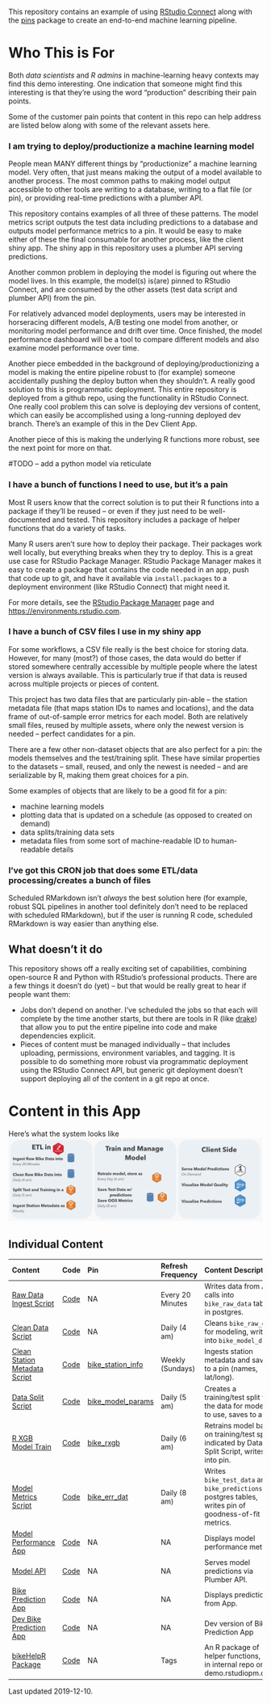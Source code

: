 This repository contains an example of using [RStudio
Connect](https://rstudio.com/products/connect/) along with the
[pins](https://github.com/rstudio/pins) package to create an end-to-end
machine learning pipeline.

Who This is For
===============

Both *data scientists* and *R admins* in machine-learning heavy contexts
may find this demo interesting. One indication that someone might find
this interesting is that they’re using the word “production” describing
their pain points.

Some of the customer pain points that content in this repo can help
address are listed below along with some of the relevant assets here.

### I am trying to deploy/productionize a machine learning model

People mean MANY different things by “productionize” a machine learning
model. Very often, that just means making the output of a model
available to another process. The most common paths to making model
output accessible to other tools are writing to a database, writing to a
flat file (or pin), or providing real-time predictions with a plumber
API.

This repository contains examples of all three of these patterns. The
model metrics script outputs the test data including predictions to a
database and outputs model performance metrics to a pin. It would be
easy to make either of these the final consumable for another process,
like the client shiny app. The shiny app in this repository uses a
plumber API serving predictions.

Another common problem in deploying the model is figuring out where the
model lives. In this example, the model(s) is(are) pinned to RStudio
Connect, and are consumed by the other assets (test data script and
plumber API) from the pin.

For relatively advanced model deployments, users may be interested in
horseracing different models, A/B testing one model from another, or
monitoring model performance and drift over time. Once finished, the
model performance dashboard will be a tool to compare different models
and also examine model performance over time.

Another piece embedded in the background of deploying/productionizing a
model is making the entire pipeline robust to (for example) someone
accidentally pushing the deploy button when they shouldn’t. A really
good solution to this is programmatic deployment. This entire repository
is deployed from a github repo, using the functionality in RStudio
Connect. One really cool problem this can solve is deploying dev
versions of content, which can easily be accomplished using a
long-running deployed dev branch. There’s an example of this in the Dev
Client App.

Another piece of this is making the underlying R functions more robust,
see the next point for more on that.

\#TODO – add a python model via reticulate

### I have a bunch of functions I need to use, but it’s a pain

Most R users know that the correct solution is to put their R functions
into a package if they’ll be reused – or even if they just need to be
well-documented and tested. This repository includes a package of helper
functions that do a variety of tasks.

Many R users aren’t sure how to deploy their package. Their packages
work well locally, but everything breaks when they try to deploy. This
is a great use case for RStudio Package Manager. RStudio Package Manager
makes it easy to create a package that contains the code needed in an
app, push that code up to git, and have it available via
`install.packages` to a deployment environment (like RStudio Connect)
that might need it.

For more details, see the [RStudio Package
Manager](https://rstudio.com/products/package-manager/) page and
<a href="https://environments.rstudio.com" class="uri">https://environments.rstudio.com</a>.

### I have a bunch of CSV files I use in my shiny app

For some workflows, a CSV file really is the best choice for storing
data. However, for many (most?) of those cases, the data would do better
if stored somewhere centrally accessible by multiple people where the
latest version is always available. This is particularly true if that
data is reused across multiple projects or pieces of content.

This project has two data files that are particularly pin-able – the
station metadata file (that maps station IDs to names and locations),
and the data frame of out-of-sample error metrics for each model. Both
are relatively small files, reused by multiple assets, where only the
newest version is needed – perfect candidates for a pin.

There are a few other non-dataset objects that are also perfect for a
pin: the models themselves and the test/training split. These have
similar properties to the datasets – small, reused, and only the newest
is needed – and are serializable by R, making them great choices for a
pin.

Some examples of objects that are likely to be a good fit for a pin:

-   machine learning models
-   plotting data that is updated on a schedule (as opposed to created
    on demand)
-   data splits/training data sets
-   metadata files from some sort of machine-readable ID to
    human-readable details

### I’ve got this CRON job that does some ETL/data processing/creates a bunch of files

Scheduled RMarkdown isn’t *always* the best solution here (for example,
robust SQL pipelines in another tool definitely don’t need to be
replaced with scheduled RMarkdown), but if the user is running R code,
scheduled RMarkdown is way easier than anything else.

What doesn’t it do
------------------

This repository shows off a really exciting set of capabilities,
combining open-source R and Python with RStudio’s professional products.
There are a few things it doesn’t do (yet) – but that would be really
great to hear if people want them:

-   Jobs don’t depend on another. I’ve scheduled the jobs so that each
    will complete by the time another starts, but there are tools in R
    (like [drake](https://github.com/ropensci/drake)) that allow you to
    put the entire pipeline into code and make dependencies explicit.
-   Pieces of content must be managed individually – that includes
    uploading, permissions, environment variables, and tagging. It is
    possible to do something more robust via programmatic deployment
    using the RStudio Connect API, but generic git deployment doesn’t
    support deploying all of the content in a git repo at once.

Content in this App
===================

Here’s what the system looks like ![](./system_schematic.png)

Individual Content
------------------

<table>
<thead>
<tr class="header">
<th style="text-align: left;">Content</th>
<th style="text-align: left;">Code</th>
<th style="text-align: left;">Pin</th>
<th style="text-align: left;">Refresh Frequency</th>
<th style="text-align: left;">Content Description</th>
</tr>
</thead>
<tbody>
<tr class="odd">
<td style="text-align: left;"><a href="https://colorado.rstudio.com/rsc/bike_intake_raw">Raw Data Ingest Script</a></td>
<td style="text-align: left;"><a href="https://github.com/rstudio/bike_predict//blob/master/ETL/intake_raw/ETL_raw_into_db.Rmd">Code</a></td>
<td style="text-align: left;">NA</td>
<td style="text-align: left;">Every 20 Minutes</td>
<td style="text-align: left;">Writes data from API calls into <code>bike_raw_data</code> table in postgres.</td>
</tr>
<tr class="even">
<td style="text-align: left;"><a href="https://colorado.rstudio.com/rsc/bike_clean_raw">Clean Data Script</a></td>
<td style="text-align: left;"><a href="https://github.com/rstudio/bike_predict//blob/master/ETL/clean_raw/ETL_clean_raw.Rmd">Code</a></td>
<td style="text-align: left;">NA</td>
<td style="text-align: left;">Daily (4 am)</td>
<td style="text-align: left;">Cleans <code>bike_raw_data</code> for modeling, writes into <code>bike_model_data</code>.</td>
</tr>
<tr class="odd">
<td style="text-align: left;"><a href="https://colorado.rstudio.com/rsc/bike_station_data_ingest">Clean Station Metadata Script</a></td>
<td style="text-align: left;"><a href="https://github.com/rstudio/bike_predict//blob/master/ETL/station_api_to_pin/ETL_station_api_to_pin.Rmd">Code</a></td>
<td style="text-align: left;"><a href="https://colorado.rstudio.com/rsc/bike_station_info">bike_station_info</a></td>
<td style="text-align: left;">Weekly (Sundays)</td>
<td style="text-align: left;">Ingests station metadata and saves to a pin (names, lat/long).</td>
</tr>
<tr class="even">
<td style="text-align: left;"><a href="https://colorado.rstudio.com/rsc/bike_data_split">Data Split Script</a></td>
<td style="text-align: left;"><a href="https://github.com/rstudio/bike_predict//blob/master/ETL/data_split/data_split.Rmd">Code</a></td>
<td style="text-align: left;"><a href="https://colorado.rstudio.com/rsc/bike_model_params">bike_model_params</a></td>
<td style="text-align: left;">Daily (5 am)</td>
<td style="text-align: left;">Creates a training/test split for the data for models to use, saves to a pin.</td>
</tr>
<tr class="odd">
<td style="text-align: left;"><a href="https://colorado.rstudio.com/rsc/bike_train_rxgb">R XGB Model Train</a></td>
<td style="text-align: left;"><a href="https://github.com/rstudio/bike_predict//blob/master/Model/build_rxgb/build_rxgb.Rmd">Code</a></td>
<td style="text-align: left;"><a href="https://colorado.rstudio.com/rsc/bike_rxgb">bike_rxgb</a></td>
<td style="text-align: left;">Daily (6 am)</td>
<td style="text-align: left;">Retrains model based on training/test split indicated by Data Split Script, writes into pin.</td>
</tr>
<tr class="even">
<td style="text-align: left;"><a href="https://colorado.rstudio.com/rsc/bike_model_metrics_script">Model Metrics Script</a></td>
<td style="text-align: left;"><a href="https://github.com/rstudio/bike_predict//blob/master/Model/model_quality_metrics/model_quality_metrics.Rmd">Code</a></td>
<td style="text-align: left;"><a href="https://colorado.rstudio.com/rsc/bike_err_dat">bike_err_dat</a></td>
<td style="text-align: left;">Daily (8 am)</td>
<td style="text-align: left;">Writes <code>bike_test_data</code> and <code>bike_predictions</code> postgres tables, writes pin of goodness-of-fit metrics.</td>
</tr>
<tr class="odd">
<td style="text-align: left;"><a href="https://colorado.rstudio.com/rsc/bike_model_performance_app">Model Performance App</a></td>
<td style="text-align: left;"><a href="https://github.com/rstudio/bike_predict//blob/master/App/model_performance/app.R">Code</a></td>
<td style="text-align: left;">NA</td>
<td style="text-align: left;">NA</td>
<td style="text-align: left;">Displays model performance metrics.</td>
</tr>
<tr class="even">
<td style="text-align: left;"><a href="https://colorado.rstudio.com/rsc/bike_predict_api">Model API</a></td>
<td style="text-align: left;"><a href="https://github.com/rstudio/bike_predict//blob/master/API/plumber.R">Code</a></td>
<td style="text-align: left;">NA</td>
<td style="text-align: left;">NA</td>
<td style="text-align: left;">Serves model predictions via Plumber API.</td>
</tr>
<tr class="odd">
<td style="text-align: left;"><a href="https://colorado.rstudio.com/rsc/bike_predict_app">Bike Prediction App</a></td>
<td style="text-align: left;"><a href="https://github.com/rstudio/bike_predict//blob/master/App/client_app/app.R">Code</a></td>
<td style="text-align: left;">NA</td>
<td style="text-align: left;">NA</td>
<td style="text-align: left;">Displays predictions from App.</td>
</tr>
<tr class="even">
<td style="text-align: left;"><a href="https://colorado.rstudio.com/rsc/dev_bike_predict_app">Dev Bike Prediction App</a></td>
<td style="text-align: left;"><a href="https://github.com/rstudio/bike_predict//blob/dev/App/client_app/app.R">Code</a></td>
<td style="text-align: left;">NA</td>
<td style="text-align: left;">NA</td>
<td style="text-align: left;">Dev version of Bike Prediction App</td>
</tr>
<tr class="odd">
<td style="text-align: left;"><a href="https://demo.rstudiopm.com/client/#/repos/8/packages/bikeHelpR">bikeHelpR Package</a></td>
<td style="text-align: left;"><a href="https://github.com/rstudio/bike_predict//blob/master/pkg">Code</a></td>
<td style="text-align: left;">NA</td>
<td style="text-align: left;">Tags</td>
<td style="text-align: left;">An R package of helper functions, built in internal repo on demo.rstudiopm.com.</td>
</tr>
</tbody>
</table>

Last updated 2019-12-10.
